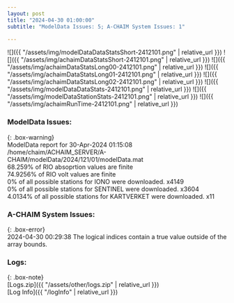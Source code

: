 ```yaml
---
layout: post
title: "2024-04-30 01:00:00"
subtitle: "ModelData Issues: 5; A-CHAIM System Issues: 1"

---
```


![]({{ "/assets/img/modelDataDataStatsShort-2412101.png" | relative_url }})
![]({{ "/assets/img/achaimDataStatsShort-2412101.png" | relative_url }})
![]({{ "/assets/img/achaimDataStatsLong00-2412101.png" | relative_url }})
![]({{ "/assets/img/achaimDataStatsLong01-2412101.png" | relative_url }})
![]({{ "/assets/img/achaimDataStatsLong02-2412101.png" | relative_url }})
![]({{ "/assets/img/modelDataDataStats-2412101.png" | relative_url }})
![]({{ "/assets/img/modelDataStationStats-2412101.png" | relative_url }})
![]({{ "/assets/img/achaimRunTime-2412101.png" | relative_url }})


### ModelData Issues:  
  
{: .box-warning}  
 ModelData report for 30-Apr-2024 01:15:08   
 /home/chaim/ACHAIM_SERVER/A-CHAIM/modelData/2024/121/01/modelData.mat   
 68.259% of RIO absoprtion values are finite   
 74.9256% of RIO volt values are finite   
 0% of all possible stations for IONO were downloaded. x4149   
 0% of all possible stations for SENTINEL were downloaded. x3604   
 4.0134% of all possible stations for KARTVERKET were downloaded. x11   
  
### A-CHAIM System Issues:  
  
{: .box-error}  
2024-04-30 00:29:38 The logical indices contain a true value outside of the array bounds.  

### Logs:  
  
{: .box-note}  
[Logs.zip]({{ "/assets/other/logs.zip" | relative_url }})  
[Log Info]({{ "/logInfo" | relative_url }})  
